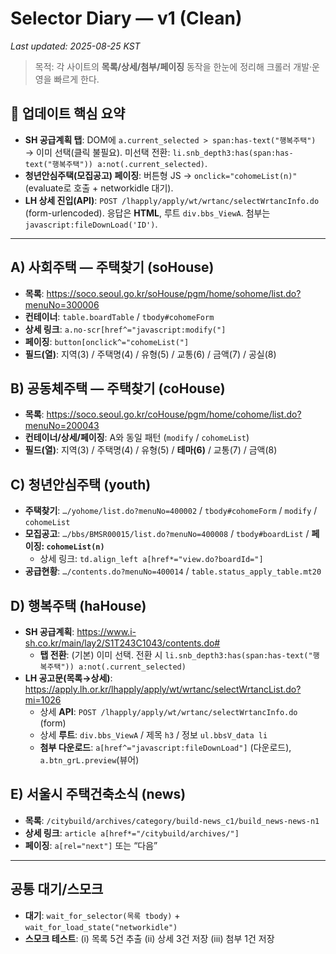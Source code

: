 # Selector Diary — v1 (Clean)

_Last updated: 2025-08-25 KST_

> 목적: 각 사이트의 **목록/상세/첨부/페이징** 동작을 한눈에 정리해 크롤러 개발·운영을 빠르게 한다.

## 🔔 업데이트 핵심 요약

- **SH 공급계획 탭**: DOM에 `a.current_selected > span:has-text("행복주택")` → 이미 선택(클릭 불필요). 미선택 전환: `li.snb_depth3:has(span:has-text("행복주택")) a:not(.current_selected)`.
- **청년안심주택(모집공고) 페이징**: 버튼형 JS → `onclick="cohomeList(n)"` (evaluate로 호출 + networkidle 대기).
- **LH 상세 진입(API)**: `POST /lhapply/apply/wt/wrtanc/selectWrtancInfo.do` (form-urlencoded). 응답은 **HTML**, 루트 `div.bbs_ViewA`. 첨부는 `javascript:fileDownLoad('ID')`.

---

## A) 사회주택 — 주택찾기 (soHouse)

- **목록**: https://soco.seoul.go.kr/soHouse/pgm/home/sohome/list.do?menuNo=300006
- **컨테이너**: `table.boardTable` / `tbody#cohomeForm`
- **상세 링크**: `a.no-scr[href^="javascript:modify("]`
- **페이징**: `button[onclick^="cohomeList("]`
- **필드(열)**: 지역(3) / 주택명(4) / 유형(5) / 교통(6) / 금액(7) / 공실(8)

## B) 공동체주택 — 주택찾기 (coHouse)

- **목록**: https://soco.seoul.go.kr/coHouse/pgm/home/cohome/list.do?menuNo=200043
- **컨테이너/상세/페이징**: A와 동일 패턴 (`modify` / `cohomeList`)
- **필드(열)**: 지역(3) / 주택명(4) / 유형(5) / **테마(6)** / 교통(7) / 금액(8)

## C) 청년안심주택 (youth)

- **주택찾기**: `…/yohome/list.do?menuNo=400002` / `tbody#cohomeForm` / `modify` / `cohomeList`
- **모집공고**: `…/bbs/BMSR00015/list.do?menuNo=400008` / `tbody#boardList` / **페이징: `cohomeList(n)`**
  - 상세 링크: `td.align_left a[href*="view.do?boardId="]`
- **공급현황**: `…/contents.do?menuNo=400014` / `table.status_apply_table.mt20`

## D) 행복주택 (haHouse)

- **SH 공급계획**: https://www.i-sh.co.kr/main/lay2/S1T243C1043/contents.do#
  - **탭 전환**: (기본) 이미 선택. 전환 시 `li.snb_depth3:has(span:has-text("행복주택")) a:not(.current_selected)`
- **LH 공고문(목록→상세)**: https://apply.lh.or.kr/lhapply/apply/wt/wrtanc/selectWrtancList.do?mi=1026
  - 상세 **API**: `POST /lhapply/apply/wt/wrtanc/selectWrtancInfo.do` (form)
  - 상세 **루트**: `div.bbs_ViewA` / 제목 `h3` / 정보 `ul.bbsV_data li`
  - **첨부 다운로드**: `a[href^="javascript:fileDownLoad"]` (다운로드), `a.btn_grL.preview`(뷰어)

## E) 서울시 주택건축소식 (news)

- **목록**: `/citybuild/archives/category/build-news_c1/build_news-news-n1`
- **상세 링크**: `article a[href*="/citybuild/archives/"]`
- **페이징**: `a[rel="next"]` 또는 “다음”

---

## 공통 대기/스모크

- **대기**: `wait_for_selector(목록 tbody)` + `wait_for_load_state("networkidle")`
- **스모크 테스트**: (i) 목록 5건 추출 (ii) 상세 3건 저장 (iii) 첨부 1건 저장
